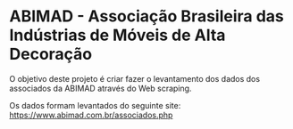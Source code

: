 # ABIMAD - Associação Brasileira das Indústrias de Móveis de Alta Decoração
O objetivo deste projeto é criar fazer o levantamento dos dados dos associados da ABIMAD através do Web scraping.

Os dados formam levantados do seguinte site: https://www.abimad.com.br/associados.php

